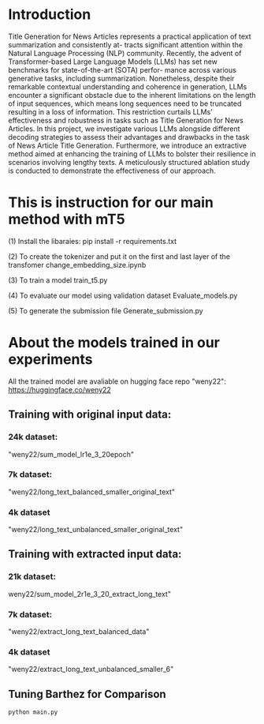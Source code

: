 # Introduction
Title Generation for News Articles represents a practical application of text summarization and consistently at- tracts significant attention within the Natural Language Processing (NLP) community. Recently, the advent of Transformer-based Large Language Models (LLMs) has set new benchmarks for state-of-the-art (SOTA) perfor- mance across various generative tasks, including summarization. Nonetheless, despite their remarkable contextual understanding and coherence in generation, LLMs encounter a significant obstacle due to the inherent limitations on the length of input sequences, which means long sequences need to be truncated resulting in a loss of information. This restriction curtails LLMs’ effectiveness and robustness in tasks such as Title Generation for News Articles. In this project, we investigate various LLMs alongside different decoding strategies to assess their advantages and drawbacks in the task of News Article Title Generation. Furthermore, we introduce an extractive method aimed at enhancing the training of LLMs to bolster their resilience in scenarios involving lengthy texts. A meticulously structured ablation study is conducted to demonstrate the effectiveness of our approach.

# This is instruction for our main method with mT5
(1) Install the libaraies:
pip install -r requirements.txt

(2) To create the tokenizer and put it on the first and last layer of the transfomer
change_embedding_size.ipynb

(3) To train a model
train_t5.py

(4) To evaluate our model using validation dataset
Evaluate_models.py

(5) To generate the submission file 
Generate_submission.py

# About the models trained in our experiments
All the trained model are avaliable on hugging face repo "weny22": https://huggingface.co/weny22

## Training with original input data:

### 24k dataset:
"weny22/sum_model_lr1e_3_20epoch"
### 7k dataset:
"weny22/long_text_balanced_smaller_original_text"
### 4k dataset
"weny22/long_text_unbalanced_smaller_original_text"

## Training with extracted input data:

### 21k dataset:
weny22/sum_model_2r1e_3_20_extract_long_text"
### 7k dataset:
"weny22/extract_long_text_balanced_data"
### 4k dataset
"weny22/extract_long_text_unbalanced_smaller_6"

## Tuning Barthez for Comparison

```
python main.py
```
